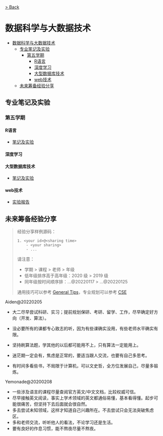 [> Back](../README.md)

# 数据科学与大数据技术

- [数据科学与大数据技术](#数据科学与大数据技术)
  - [专业笔记及实验](#专业笔记及实验)
    - [第五学期](#第五学期)
      - [R语言](#r语言)
      - [深度学习](#深度学习)
      - [大型数据库技术](#大型数据库技术)
      - [web技术](#web技术)
  - [未来筹备经验分享](#未来筹备经验分享)



## 专业笔记及实验

### 第五学期

#### R语言
- [笔记及实验](R-language/README.md)


#### 深度学习

#### 大型数据库技术
- [笔记及实验](Oracle/README.md)

#### web技术

- [实验报告](Web-technology/web-lab-report.md)





## 未来筹备经验分享

> 经验分享样例源码：
>
> ```
> 1. <your id>@<sharing time>
>     - <your sharing>
>     - ...
> ```
>
> 请注意：
>
> - 学期 > 课程 > 老师 > 年级
> - 低年级排序高于高年级：2020 级 > 2019 级
> - 同年级按时间顺序排：...@20220117 > ...@20220125
>
> 通用技巧可以参考 [General Tips](../../global/GENERALTIPS.md)，专业规划可以参考 [CSE](../README.md#3-专业规划经验分享)



Aiden@20220205

- 大二尽早尝试科研、实习；提前规划保研、考研、留学、工作，尽早确定好方向（开发、算法）。

- 没必要所有的课都专心致志的听，因为有些课确实没用，有些老师水平确实有限。

- 坚持刷算法题，学其他的以后都可能用不上，只有算法一定能用上。

- 迷茫期一定会有，焦虑是正常的，要适当跟人交流，也要有自己多思考。

- 有时间多看些书，不局限于计算机，可以文史哲，全方位发展自己，尽量多锻炼。

Yemonade@20200208

- 一些涉及语言的课程尽量查阅官方英文/中文文档，比较权威可信。
- 尽早接触英文阅读，事实上学术领域的英文都通俗易懂，基本看得懂。起步可能很痛苦，但坚持下去后面就会很自然。
- 多去尝试未知领域，这样才知道自己兴趣所在。不去尝试只会无法突破焦虑区。
- 多和老师交流，听听他人的看法，不论学习还是生活。
- 要有良好的作息习惯，能不熬夜尽量不熬夜。

